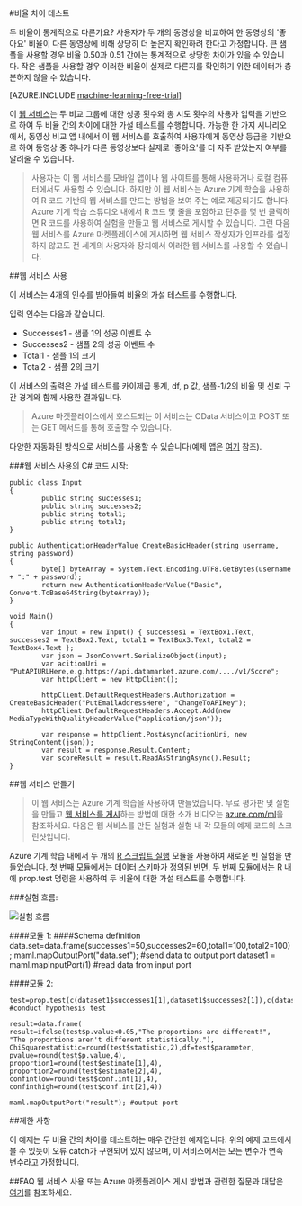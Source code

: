 <properties 
	pageTitle="비율 차이 테스트 | Microsoft Azure" 
	description="비율 차이 테스트" 
	services="machine-learning" 
	documentationCenter="" 
	authors="aniedea" 
	manager="jhubbard" 
	editor="cgronlun"/>

<tags 
	ms.service="machine-learning" 
	ms.workload="data-services" 
	ms.tgt_pltfrm="na" 
	ms.devlang="na" 
	ms.topic="article" 
	ms.date="09/12/2016" 
	ms.author="aniedea"/>


#비율 차이 테스트


두 비율이 통계적으로 다른가요? 사용자가 두 개의 동영상을 비교하여 한 동영상의 '좋아요' 비율이 다른 동영상에 비해 상당히 더 높은지 확인하려 한다고 가정합니다. 큰 샘플을 사용할 경우 비율 0.50과 0.51 간에는 통계적으로 상당한 차이가 있을 수 있습니다. 작은 샘플을 사용할 경우 이러한 비율이 실제로 다른지를 확인하기 위한 데이터가 충분하지 않을 수 있습니다.


[AZURE.INCLUDE [machine-learning-free-trial](../../includes/machine-learning-free-trial.md)]

이 [웹 서비스](https://datamarket.azure.com/dataset/aml_labs/prop_test)는 두 비교 그룹에 대한 성공 횟수와 총 시도 횟수의 사용자 입력을 기반으로 하여 두 비율 간의 차이에 대한 가설 테스트를 수행합니다. 가능한 한 가지 시나리오에서, 동영상 비교 앱 내에서 이 웹 서비스를 호출하여 사용자에게 동영상 등급을 기반으로 하여 동영상 중 하나가 다른 동영상보다 실제로 '좋아요'를 더 자주 받았는지 여부를 알려줄 수 있습니다.

>사용자는 이 웹 서비스를 모바일 앱이나 웹 사이트를 통해 사용하거나 로컬 컴퓨터에서도 사용할 수 있습니다. 하지만 이 웹 서비스는 Azure 기계 학습을 사용하여 R 코드 기반의 웹 서비스를 만드는 방법을 보여 주는 예로 제공되기도 합니다. Azure 기계 학습 스튜디오 내에서 R 코드 몇 줄을 포함하고 단추를 몇 번 클릭하면 R 코드를 사용하여 실험을 만들고 웹 서비스로 게시할 수 있습니다. 그런 다음 웹 서비스를 Azure 마켓플레이스에 게시하면 웹 서비스 작성자가 인프라를 설정하지 않고도 전 세계의 사용자와 장치에서 이러한 웹 서비스를 사용할 수 있습니다.


##웹 서비스 사용

이 서비스는 4개의 인수를 받아들여 비율의 가설 테스트를 수행합니다.

입력 인수는 다음과 같습니다.

* Successes1 - 샘플 1의 성공 이벤트 수
* Successes2 - 샘플 2의 성공 이벤트 수
* Total1 - 샘플 1의 크기
* Total2 - 샘플 2의 크기

이 서비스의 출력은 가설 테스트를 카이제곱 통계, df, p 값, 샘플-1/2의 비율 및 신뢰 구간 경계와 함께 사용한 결과입니다.

>Azure 마켓플레이스에서 호스트되는 이 서비스는 OData 서비스이고 POST 또는 GET 메서드를 통해 호출할 수 있습니다.

다양한 자동화된 방식으로 서비스를 사용할 수 있습니다(예제 앱은 [여기](http://microsoftazuremachinelearning.azurewebsites.net/DifferenceInProportionsTest.aspx) 참조).

###웹 서비스 사용의 C# 코드 시작:

	public class Input
	{
	        public string successes1;
	        public string successes2;
	        public string total1;
	        public string total2;
	}
	
    public AuthenticationHeaderValue CreateBasicHeader(string username, string password)
	{
	        byte[] byteArray = System.Text.Encoding.UTF8.GetBytes(username + ":" + password);
	        return new AuthenticationHeaderValue("Basic", Convert.ToBase64String(byteArray));
	}

	void Main()
	{
	        var input = new Input() { successes1 = TextBox1.Text, successes2 = TextBox2.Text, total1 = TextBox3.Text, total2 = TextBox4.Text };
	        var json = JsonConvert.SerializeObject(input);
	        var acitionUri = "PutAPIURLHere,e.g.https://api.datamarket.azure.com/..../v1/Score";
	        var httpClient = new HttpClient();
	
	        httpClient.DefaultRequestHeaders.Authorization = CreateBasicHeader("PutEmailAddressHere", "ChangeToAPIKey");
	        httpClient.DefaultRequestHeaders.Accept.Add(new MediaTypeWithQualityHeaderValue("application/json"));
	
	        var response = httpClient.PostAsync(acitionUri, new StringContent(json));
	        var result = response.Result.Content;
	    	var scoreResult = result.ReadAsStringAsync().Result;
	}


##웹 서비스 만들기

>이 웹 서비스는 Azure 기계 학습을 사용하여 만들었습니다. 무료 평가판 및 실험을 만들고 [웹 서비스를 게시](machine-learning-publish-a-machine-learning-web-service.md)하는 방법에 대한 소개 비디오는 [azure.com/ml](http://azure.com/ml)을 참조하세요. 다음은 웹 서비스를 만든 실험과 실험 내 각 모듈의 예제 코드의 스크린샷입니다.

Azure 기계 학습 내에서 두 개의 [R 스크립트 실행][execute-r-script] 모듈을 사용하여 새로운 빈 실험을 만들었습니다. 첫 번째 모듈에서는 데이터 스키마가 정의된 반면, 두 번째 모듈에서는 R 내에 prop.test 명령을 사용하여 두 비율에 대한 가설 테스트를 수행합니다.


###실험 흐름:

![실험 흐름][2]


####모듈 1:
	####Schema definition  
	data.set=data.frame(successes1=50,successes2=60,total1=100,total2=100);
	maml.mapOutputPort("data.set"); #send data to output port
	dataset1 = maml.mapInputPort(1) #read data from input port
	

####모듈 2:

	test=prop.test(c(dataset1$successes1[1],dataset1$successes2[1]),c(dataset1$total1[1],dataset1$total2[1])) #conduct hypothesis test

	result=data.frame(
	result=ifelse(test$p.value<0.05,"The proportions are different!",
	"The proportions aren't different statistically."),
	ChiSquarestatistic=round(test$statistic,2),df=test$parameter,
	pvalue=round(test$p.value,4),
	proportion1=round(test$estimate[1],4),
	proportion2=round(test$estimate[2],4),
	confintlow=round(test$conf.int[1],4),
	confinthigh=round(test$conf.int[2],4)) 

	maml.mapOutputPort("result"); #output port
	

##제한 사항 

이 예제는 두 비율 간의 차이를 테스트하는 매우 간단한 예제입니다. 위의 예제 코드에서 볼 수 있듯이 오류 catch가 구현되어 있지 않으며, 이 서비스에서는 모든 변수가 연속 변수라고 가정합니다.

##FAQ
웹 서비스 사용 또는 Azure 마켓플레이스 게시 방법과 관련한 질문과 대답은 [여기](machine-learning-marketplace-faq.md)를 참조하세요.

[1]: ./media/machine-learning-r-csharp-difference-in-two-proportions/hyptest-img1.png
[2]: ./media/machine-learning-r-csharp-difference-in-two-proportions/hyptest-img2.png


<!-- Module References -->
[execute-r-script]: https://msdn.microsoft.com/library/azure/30806023-392b-42e0-94d6-6b775a6e0fd5/
 

<!---HONumber=AcomDC_0921_2016-->